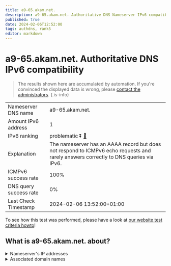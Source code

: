 ```yaml
---
title: a9-65.akam.net.
description: a9-65.akam.net. Authoritative DNS Nameserver IPv6 compatibility
published: true
date: 2024-02-06T12:52:00
tags: authdns, rank5
editor: markdown
---
```


# a9-65.akam.net. Authoritative DNS IPv6 compatibility

> The results shown here are accumulated by automation. If you're convinced the displayed data is wrong, please [contact the administrators](/howto/chat). 
{.is-info}




|   |   |
| - | - |
| Nameserver DNS name | a9-65.akam.net.
| Amount IPv6 address | 1
| IPv6 ranking | problematic :arrow_double_down: [🔗](/howto/ranking) |
| Explanation | The nameserver has an AAAA record but does not respond to ICMPv6 echo requests and rarely answers correctly to DNS queries via IPv6. |
| ICMPv6 success rate | 100%|
| DNS query success rate | 0% |
| Last Check Timestamp | 2024-02-06 13:52:00+01:00 |

To see how this test was performed, please have a look at [our website test criteria howto](/howto/testcriteria/authdns)!


## What is a9-65.akam.net. about?




<details>
<summary>Nameserver's IP addresses</summary>

2a02:26f0:117::41

</details>



<details>
<summary>Associated domain names</summary>

www.novartis.com

</details>
